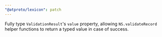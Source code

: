 ```yaml
---
"@atproto/lexicon": patch
---
```


Fully type `ValidationResult`'s `value` property, allowing `NS.validateRecord` helper functions to return a typed value in case of success.
